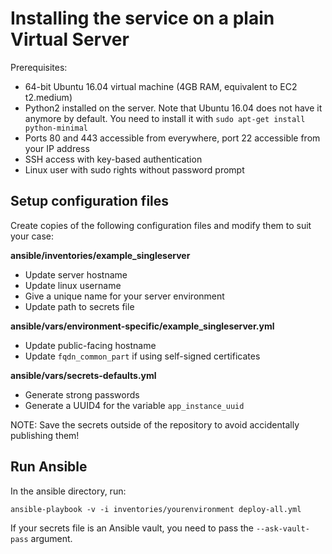 
# Installing the service on a plain Virtual Server

Prerequisites:

- 64-bit Ubuntu 16.04 virtual machine (4GB RAM, equivalent to EC2 t2.medium)
- Python2 installed on the server. Note that Ubuntu 16.04 does not have it anymore by default. You need to install it with `sudo apt-get install python-minimal`
- Ports 80 and 443 accessible from everywhere, port 22 accessible from your IP address
- SSH access with key-based authentication
- Linux user with sudo rights without password prompt

## Setup configuration files

Create copies of the following configuration files and modify them to suit your case:

**ansible/inventories/example_singleserver**

- Update server hostname
- Update linux username
- Give a unique name for your server environment
- Update path to secrets file

**ansible/vars/environment-specific/example_singleserver.yml**

- Update public-facing hostname
- Update `fqdn_common_part` if using self-signed certificates

**ansible/vars/secrets-defaults.yml**

- Generate strong passwords
- Generate a UUID4 for the variable `app_instance_uuid`

NOTE: Save the secrets outside of the repository to avoid accidentally publishing them!

## Run Ansible

In the ansible directory, run:

    ansible-playbook -v -i inventories/yourenvironment deploy-all.yml

If your secrets file is an Ansible vault, you need to pass the `--ask-vault-pass` argument.
